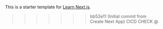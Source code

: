 
This is a starter template for [Learn Next.js](https://nextjs.org/learn).
>>>>>>> bb52e11 (Initial commit from Create Next App)
CICD CHECK @
